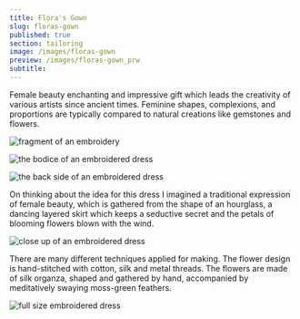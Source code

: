 ```yaml
---
title: Flora's Gown
slug: floras-gown
published: true
section: tailoring
image: /images/floras-gown
preview: /images/floras-gown_prw
subtitle:
---
```


Female beauty enchanting and impressive gift which leads the creativity of various artists since ancient times. Feminine shapes, complexions, and proportions are typically compared to natural creations like gemstones and flowers.

![fragment of an embroidery](/images/floras-gown_1)

![the bodice of an embroidered dress](/images/floras-gown_2)

![the back side of an embroidered dress](/images/floras-gown_3)

On thinking about the idea for this dress I imagined a traditional expression of female beauty, which is gathered from the shape of an hourglass, a dancing layered skirt which keeps a seductive secret and the petals of blooming flowers blown with the wind.

![close up of an embroidered dress](/images/floras-gown_4)

There are many different techniques applied for making. The flower design is hand-stitched with cotton, silk and metal threads. The flowers are made of silk organza, shaped and gathered by hand, accompanied by meditatively swaying moss-green feathers.

![full size embroidered dress](/images/floras-gown_5)
